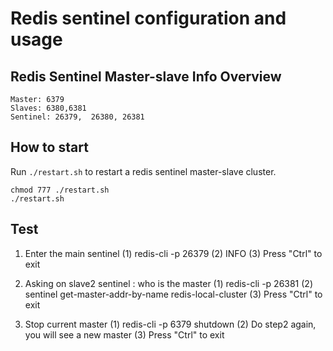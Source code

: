 Redis sentinel configuration and usage
===========

## Redis Sentinel Master-slave Info Overview
```aidl
Master: 6379
Slaves: 6380,6381
Sentinel: 26379,  26380, 26381
```

## How to start
Run `./restart.sh` to restart a redis sentinel master-slave cluster.
```aidl
chmod 777 ./restart.sh
./restart.sh
```

## Test
1. Enter the main sentinel
(1) redis-cli -p 26379 
(2) INFO
(3) Press "Ctrl" to exit

2. Asking on slave2 sentinel : who is the master
(1) redis-cli -p 26381
(2) sentinel get-master-addr-by-name redis-local-cluster
(3) Press "Ctrl" to exit

3. Stop current master
(1) redis-cli -p 6379 shutdown
(2) Do step2 again, you will see a new master
(3) Press "Ctrl" to exit



